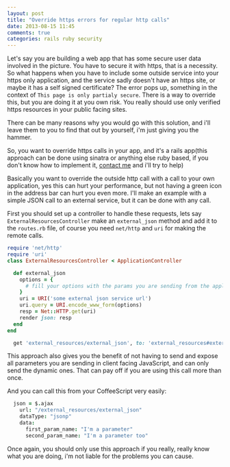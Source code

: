 ```yaml
---
layout: post
title: "Override https errors for regular http calls"
date: 2013-08-15 11:45
comments: true
categories: rails ruby security
---
```


Let's say you are building a web app that has some secure user data involved
in the picture. You have to secure it with https, that is a necessity. So what
happens when you have to include some outside service into your https only
application, and the service sadly doesn't have an https site, or maybe it has
a self signed certificate? The error pops up, something in the context of `This page is only
partialy secure`.
There is a way to override this, but you are doing it at you own risk. You
really should use only verified https resources in your public facing sites.

There can be many reasons why you would go with this solution, and i'll leave
them to you to find that out by yourself, i'm just giving you the hammer.

So, you want to override https calls in your app, and it's a rails app(this
approach can be done using sinatra or anything else ruby based, if you don't
know how to implement it, [contact me](/contact) and i'll try to help)

Basically you want to override the outside http call with a call to your own
application, yes this can hurt your performance, but not having a green icon in
the address bar can hurt you even more. I'll make an example with a simple
JSON call to an external service, but it can be done with any call.

First you should set up a controller to handle these requests, lets say
`ExternalResourcesController` make an `external_json` method and add it to the
`routes.rb` file, of course you need `net/http` and `uri` for making the
remote calls.

```ruby app/controllers/external_resources_controller.rb
require 'net/http'
require 'uri'
class ExternalResourcesController < ApplicationController

  def external_json
    options = {
      # fill your options with the params you are sending from the application
    }
    uri = URI('some external json service url')
    uri.query = URI.encode_www_form(options)
    resp = Net::HTTP.get(uri)
    render json: resp
  end
end
```

```ruby config/routes.rb
  get 'external_resources/external_json', to: 'external_resources#external_json'
```
This approach also gives you the benefit of not having to send and expose all
parameters you are sending in client facing JavaScript, and can only send the
dynamic ones. That can pay off if you are using this call more than once.

And you can call this from your CoffeeScript very easily:

```coffeescript app/assets/javascripts/ajax.js.coffee
  json = $.ajax
    url: "/external_resources/external_json"
    dataType: "jsonp"
    data:
      first_param_name: "I'm a parameter"
      second_param_name: "I'm a parameter too"
```

Once again, you should only use this approach if you really, really know what
you are doing, i'm not liable for the problems you can cause.
